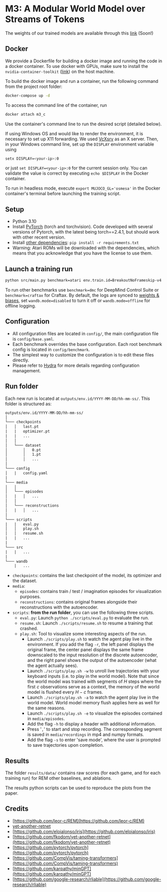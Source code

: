 # M3: A Modular World Model over Streams of Tokens

The weights of our trained models are available through this [link]() (Soon!)

## Docker
We provide a Dockerfile for building a docker image and running the code in a docker container.
To use docker with GPUs, make sure to install the `nvidia-container-toolkit` ([link](https://docs.nvidia.com/datacenter/cloud-native/container-toolkit/latest/install-guide.html)) on the host machine.

To build the docker image and run a container, run the following command from the project root folder:
```bash
docker-compose up -d
```
To access the command line of the container, run
```bash
docker attach m3_c
```
Use the container's command line to run the desired script (detailed below).

If using Windows OS and would like to render the environment, it is necessary to set up X11 forwarding.
We used [VcXsrv](https://github.com/marchaesen/vcxsrv) as an X server.
Then, in your Windows command line, set up the `DISPLAY` environment variable using
```bash
setx DISPLAY=<your-ip>:0
```
or just `set DISPLAY=<your-ip>:0` for the current session only.
You can validate the value is correct by executing `echo $DISPLAY` in the Docker container.

To run in headless mode, execute `export MUJOCO_GL='osmesa'` in the Docker container's terminal before launching the training script.

## Setup

- Python 3.10
- Install [PyTorch](https://pytorch.org/get-started/locally/) (torch and torchvision). Code developed with several versions of Pytorch, with the latest being torch==2.4.1, but should work with other recent version.
- Install [other dependencies](requirements.txt): `pip install -r requirements.txt`
- Warning: Atari ROMs will be downloaded with the dependencies, which means that you acknowledge that you have the license to use them.

## Launch a training run

```bash
python src/main.py benchmark=atari env.train.id=BreakoutNoFrameskip-v4 common.device=cuda:0 wandb.mode=online
```

To run other benchmarks use `benchmark=dmc` for DeepMind Control Suite or `benchmark=craftax` for Craftax.
By default, the logs are synced to [weights & biases](https://wandb.ai), set `wandb.mode=disabled` to turn it off 
or `wandb.mode=offline` for offline logging.

## Configuration

- All configuration files are located in `config/`, the main configuration file is `config/base.yaml`.
- Each benchmark overrides the base configuration. Each root benchmark config is located in `config/benchmark`.
- The simplest way to customize the configuration is to edit these files directly.
- Please refer to [Hydra](https://github.com/facebookresearch/hydra) for more details regarding configuration management.

## Run folder

Each new run is located at `outputs/env.id/YYYY-MM-DD/hh-mm-ss/`. This folder is structured as:

```txt
outputs/env.id/YYYY-MM-DD/hh-mm-ss/
│
└─── checkpoints
│   │   last.pt
|   |   optimizer.pt
|   |   ...
│   │
│   └─── dataset
│       │   0.pt
│       │   1.pt
│       │   ...
│
└─── config
│   |   config.yaml
|
└─── media
│   │
│   └─── episodes
│   |   │   ...
│   │
│   └─── reconstructions
│   |   │   ...
│
└─── scripts
|   |   eval.py
│   │   play.sh
│   │   resume.sh
|   |   ...
|
└─── src
|   |   ...
|
└─── wandb
    |   ...
```

- `checkpoints`: contains the last checkpoint of the model, its optimizer and the dataset.
- `media`:
  - `episodes`: contains train / test / imagination episodes for visualization purposes.
  - `reconstructions`: contains original frames alongside their reconstructions with the autoencoder.
- `scripts`: **from the run folder**, you can use the following three scripts.
  - `eval.py`: Launch `python ./scripts/eval.py` to evaluate the run.
  - `resume.sh`: Launch `./scripts/resume.sh` to resume a training that crashed.
  - `play.sh`: Tool to visualize some interesting aspects of the run.
    - Launch `./scripts/play.sh` to watch the agent play live in the environment. If you add the flag `-r`, the left panel displays the original frame, the center panel displays the same frame downscaled to the input resolution of the discrete autoencoder, and the right panel shows the output of the autoencoder (what the agent actually sees).
    - Launch `./scripts/play.sh -w` to unroll live trajectories with your keyboard inputs (i.e. to play in the world model). Note that since the world model was trained with segments of $H$ steps where the first $c$ observations serve as a context, the memory of the world model is flushed every $H-c$ frames.
    - Launch `./scripts/play.sh -a` to watch the agent play live in the world model. World model memory flush applies here as well for the same reasons.
    - Launch `./scripts/play.sh -e` to visualize the episodes contained in `media/episodes`.
    - Add the flag `-h` to display a header with additional information.
    - Press '`,`' to start and stop recording. The corresponding segment is saved in `media/recordings` in mp4 and numpy formats.
    - Add the flag `-s` to enter 'save mode', where the user is prompted to save trajectories upon completion.

## Results

The folder `results/data/` contains raw scores (for each game, and for each training run) for REM other baselines, and ablations.

The results python scripts can be used to reproduce the plots from the paper.

## Credits

- [https://github.com/leor-c/REM](https://github.com/leor-c/REM)
- [yet-another-retnet](https://github.com/fkodom/yet-another-retnet)
- [https://github.com/eloialonso/iris](https://github.com/eloialonso/iris)
- [https://github.com/fkodom/yet-another-retnet](https://github.com/fkodom/yet-another-retnet)
- [https://github.com/pytorch/pytorch](https://github.com/pytorch/pytorch)
- [https://github.com/CompVis/taming-transformers](https://github.com/CompVis/taming-transformers)
- [https://github.com/karpathy/minGPT](https://github.com/karpathy/minGPT)
- [https://github.com/google-research/rliable](https://github.com/google-research/rliable)
